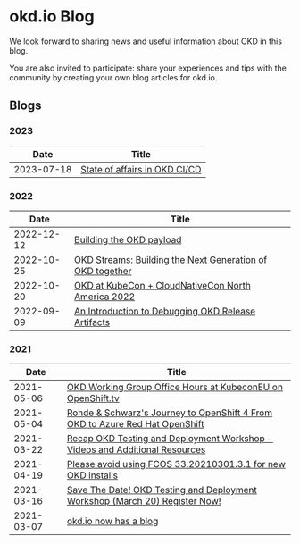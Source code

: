 # okd.io Blog

<!--- cSpell:ignore Kubecon Rohde Schwarz's -->

We look forward to sharing news and useful information about OKD in this blog.

You are also invited to participate: share your experiences and tips with the community by creating your own blog articles for okd.io.

## Blogs

### 2023

|Date        | Title |
|------------|-------|
| 2023-07-18 | [State of affairs in OKD CI/CD](blog/2023-07-18-State-of-Affairs-in-OKD-CI-CD.md) |

### 2022

|Date        | Title |
|------------|-------|
| 2022-12-12 | [Building the OKD payload](blog/2022-12-12-Building-OKD-payload.md) |
| 2022-10-25 | [OKD Streams: Building the Next Generation of OKD together](blog/2022-10-25-OKD-Streams-Building-the-Next-Generation-of-OKD-together.md) |
| 2022-10-20 | [OKD at KubeCon + CloudNativeCon North America 2022](blog/2022-10-20-OKD-at-Kubecon-NA-Detroit.md) |
| 2022-09-09 | [An Introduction to Debugging OKD Release Artifacts](blog/2022-09-09-an-introduction-to-debugging-okd-release-artifacts.html.md) |

### 2021

|Date        | Title |
|------------|-------|
| 2021-05-06 | [OKD Working Group Office Hours at KubeconEU on OpenShift.tv](blog/2021-05-06-OKD-Office-Hours-at-KubeconEU-on-OpenShiftTV.html.md) |
| 2021-05-04 | [Rohde & Schwarz's Journey to OpenShift 4 From OKD to Azure Red Hat OpenShift](blog/2021-05-04-From-OKD-to-OpenShift-in-3-Years.html.md) |
| 2021-03-22 | [Recap OKD Testing and Deployment Workshop - Videos and Additional Resources](blog/2021-03-22-recap-okd-testing-deployment-workshop.html.md) |
| 2021-04-19 | [Please avoid using FCOS 33.20210301.3.1 for new OKD installs](blog/2021-03-19-please-avoid-using-fcos-33.20210301.3.1.html.md) |
| 2021-03-16 | [Save The Date! OKD Testing and Deployment Workshop (March 20) Register Now!](blog/2021-03-16-save-the-date-okd-testing-deployment-workshop.html.md) |
| 2021-03-07 | [okd.io now has a blog](blog/2021-03-07-new-blog.html.md) |
